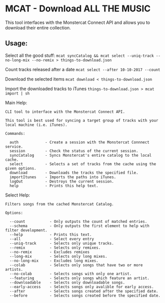 # MCAT - Download ALL THE MUSIC

This tool interfaces with the Monstercat Connect API and allows you to download their entire collection.

## Usage:


Select all the good stuff: `mcat syncCatalog && mcat select --uniq-track --no-long-mix --no-remix > things-to-download.json`

Count tracks released after a date `mcat select --after 10-10-2017 --count`

Download the selected items `mcat download < things-to-download.json`

Import the downloaded tracks to iTunes `things-to-download.json > mcat import | sh`


Main Help:
```
CLI tool to interface with the Monstercat Connect API.

This tool is best used for syncing a target group of tracks with your local machine (i.e. iTunes).

Commands:

  auth            - Create a session with the Monstercat Connnect service.
  session         - Check the status of the current session.
  syncCatalog     - Syncs Monstercat's entire catalog to the local cache.
  select          - Selects a set of tracks from the cache using the given options.
  download        - Downloads the tracks the specified file.
  importItunes    - Imports the paths into iTunes.
  logOut          - Destroys the current session.
  help            - Prints this help text.
```

Select Help:

```
Filters songs from the cached Monstercat Catalog.

Options:

  --count           - Only outputs the count of matched entries.
  --schema          - Only outputs the first element to help with filter development.
  --help            - Prints this text.
  --all             - Select every entry
  --uniq-track      - Selects only unique tracks.
  --remix           - Selects only remixes.
  --no-remix        - Excludes remixes
  --long-mix        - Selects only long mixes.
  --no-long-mix     - Excludes long mixes.
  --colab           - Selects only songs that have two or more artists.
  --no-colab        - Selects songs with only one artist.
  --featuring       - Selects only songs which feature an artist.
  --downloadable    - Selects only downloadable songs.
  --early-access    - Selects songs only avalible for early access.
  --after           - Selects songs created after the specified date.
  --before          - Selects songs created before the specified date.
```
